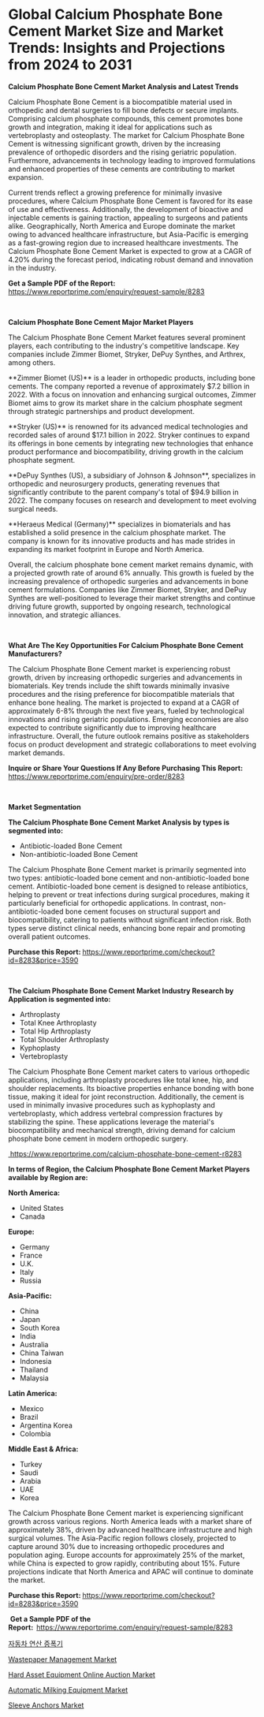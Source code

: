 <p><h1>Global Calcium Phosphate Bone Cement Market Size and Market Trends: Insights and Projections from 2024 to 2031</h1></p><p><strong>Calcium Phosphate Bone Cement Market Analysis and Latest Trends</strong></p>
<p><p>Calcium Phosphate Bone Cement is a biocompatible material used in orthopedic and dental surgeries to fill bone defects or secure implants. Comprising calcium phosphate compounds, this cement promotes bone growth and integration, making it ideal for applications such as vertebroplasty and osteoplasty. The market for Calcium Phosphate Bone Cement is witnessing significant growth, driven by the increasing prevalence of orthopedic disorders and the rising geriatric population. Furthermore, advancements in technology leading to improved formulations and enhanced properties of these cements are contributing to market expansion.</p><p>Current trends reflect a growing preference for minimally invasive procedures, where Calcium Phosphate Bone Cement is favored for its ease of use and effectiveness. Additionally, the development of bioactive and injectable cements is gaining traction, appealing to surgeons and patients alike. Geographically, North America and Europe dominate the market owing to advanced healthcare infrastructure, but Asia-Pacific is emerging as a fast-growing region due to increased healthcare investments. The Calcium Phosphate Bone Cement Market is expected to grow at a CAGR of 4.20% during the forecast period, indicating robust demand and innovation in the industry.</p></p>
<p><strong>Get a Sample PDF of the Report:&nbsp;</strong> <a href="https://www.reportprime.com/enquiry/request-sample/8283?utm_campaign=1080&utm_medium=2&utm_source=Github&utm_content=ia&utm_term=26112024&utm_id=calcium-phosphate-bone-cement">https://www.reportprime.com/enquiry/request-sample/8283</a></p>
<p>&nbsp;</p>
<p><strong>Calcium Phosphate Bone Cement Major Market Players</strong></p>
<p><p>The Calcium Phosphate Bone Cement Market features several prominent players, each contributing to the industry's competitive landscape. Key companies include Zimmer Biomet, Stryker, DePuy Synthes, and Arthrex, among others. </p><p>**Zimmer Biomet (US)** is a leader in orthopedic products, including bone cements. The company reported a revenue of approximately $7.2 billion in 2022. With a focus on innovation and enhancing surgical outcomes, Zimmer Biomet aims to grow its market share in the calcium phosphate segment through strategic partnerships and product development.</p><p>**Stryker (US)** is renowned for its advanced medical technologies and recorded sales of around $17.1 billion in 2022. Stryker continues to expand its offerings in bone cements by integrating new technologies that enhance product performance and biocompatibility, driving growth in the calcium phosphate segment.</p><p>**DePuy Synthes (US), a subsidiary of Johnson & Johnson**, specializes in orthopedic and neurosurgery products, generating revenues that significantly contribute to the parent company's total of $94.9 billion in 2022. The company focuses on research and development to meet evolving surgical needs.</p><p>**Heraeus Medical (Germany)** specializes in biomaterials and has established a solid presence in the calcium phosphate market. The company is known for its innovative products and has made strides in expanding its market footprint in Europe and North America.</p><p>Overall, the calcium phosphate bone cement market remains dynamic, with a projected growth rate of around 6% annually. This growth is fueled by the increasing prevalence of orthopedic surgeries and advancements in bone cement formulations. Companies like Zimmer Biomet, Stryker, and DePuy Synthes are well-positioned to leverage their market strengths and continue driving future growth, supported by ongoing research, technological innovation, and strategic alliances.</p></p>
<p>&nbsp;</p>
<p><strong>What Are The Key Opportunities For Calcium Phosphate Bone Cement Manufacturers?</strong></p>
<p><p>The Calcium Phosphate Bone Cement market is experiencing robust growth, driven by increasing orthopedic surgeries and advancements in biomaterials. Key trends include the shift towards minimally invasive procedures and the rising preference for biocompatible materials that enhance bone healing. The market is projected to expand at a CAGR of approximately 6-8% through the next five years, fueled by technological innovations and rising geriatric populations. Emerging economies are also expected to contribute significantly due to improving healthcare infrastructure. Overall, the future outlook remains positive as stakeholders focus on product development and strategic collaborations to meet evolving market demands.</p></p>
<p><strong>Inquire or Share Your Questions If Any Before Purchasing This Report:</strong> <a href="https://www.reportprime.com/enquiry/pre-order/8283?utm_campaign=1080&utm_medium=2&utm_source=Github&utm_content=ia&utm_term=26112024&utm_id=calcium-phosphate-bone-cement">https://www.reportprime.com/enquiry/pre-order/8283</a></p>
<p>&nbsp;</p>
<p><strong>Market Segmentation</strong></p>
<p><strong>The Calcium Phosphate Bone Cement Market Analysis by types is segmented into:</strong></p>
<p><ul><li>Antibiotic-loaded Bone Cement</li><li>Non-antibiotic-loaded Bone Cement</li></ul></p>
<p><p>The Calcium Phosphate Bone Cement market is primarily segmented into two types: antibiotic-loaded bone cement and non-antibiotic-loaded bone cement. Antibiotic-loaded bone cement is designed to release antibiotics, helping to prevent or treat infections during surgical procedures, making it particularly beneficial for orthopedic applications. In contrast, non-antibiotic-loaded bone cement focuses on structural support and biocompatibility, catering to patients without significant infection risk. Both types serve distinct clinical needs, enhancing bone repair and promoting overall patient outcomes.</p></p>
<p><strong>Purchase this Report:&nbsp;</strong><a href="https://www.reportprime.com/checkout?id=8283&price=3590&utm_campaign=1080&utm_medium=2&utm_source=Github&utm_content=ia&utm_term=26112024&utm_id=calcium-phosphate-bone-cement">https://www.reportprime.com/checkout?id=8283&price=3590</a></p>
<p>&nbsp;</p>
<p><strong>The Calcium Phosphate Bone Cement Market Industry Research by Application is segmented into:</strong></p>
<p><ul><li>Arthroplasty</li><li>Total Knee Arthroplasty</li><li>Total Hip Arthroplasty</li><li>Total Shoulder Arthroplasty</li><li>Kyphoplasty</li><li>Vertebroplasty</li></ul></p>
<p><p>The Calcium Phosphate Bone Cement market caters to various orthopedic applications, including arthroplasty procedures like total knee, hip, and shoulder replacements. Its bioactive properties enhance bonding with bone tissue, making it ideal for joint reconstruction. Additionally, the cement is used in minimally invasive procedures such as kyphoplasty and vertebroplasty, which address vertebral compression fractures by stabilizing the spine. These applications leverage the material's biocompatibility and mechanical strength, driving demand for calcium phosphate bone cement in modern orthopedic surgery.</p></p>
<p><a href="https://www.reportprime.com/calcium-phosphate-bone-cement-r8283?utm_campaign=1080&utm_medium=2&utm_source=Github&utm_content=ia&utm_term=26112024&utm_id=calcium-phosphate-bone-cement">&nbsp;https://www.reportprime.com/calcium-phosphate-bone-cement-r8283</a></p>
<p><strong>In terms of Region, the Calcium Phosphate Bone Cement Market Players available by Region are:</strong></p>
<p>
    <p> <strong> North America: </strong>
        <ul>
            <li>United States</li>
            <li>Canada</li>
        </ul>
        </p> 
    <p> <strong> Europe: </strong>
        <ul>
            <li>Germany</li>
            <li>France</li>
            <li>U.K.</li>
            <li>Italy</li>
            <li>Russia</li>
        </ul>
        </p> 
    <p> <strong> Asia-Pacific: </strong>
        <ul>
            <li>China</li>
            <li>Japan</li>
            <li>South Korea</li>
            <li>India</li>
            <li>Australia</li>
            <li>China Taiwan</li>
            <li>Indonesia</li>
            <li>Thailand</li>
            <li>Malaysia</li>
        </ul>
        </p> 
    <p> <strong> Latin America: </strong>
        <ul>
            <li>Mexico</li>
            <li>Brazil</li>
            <li>Argentina Korea</li>
            <li>Colombia</li>
        </ul>
        </p> 
    <p> <strong> Middle East & Africa: </strong>
        <ul>
            <li>Turkey</li>
            <li>Saudi</li>
            <li>Arabia</li>
            <li>UAE</li>
            <li>Korea</li>
        </ul>
    </p>
    </p>
<p><p>The Calcium Phosphate Bone Cement market is experiencing significant growth across various regions. North America leads with a market share of approximately 38%, driven by advanced healthcare infrastructure and high surgical volumes. The Asia-Pacific region follows closely, projected to capture around 30% due to increasing orthopedic procedures and population aging. Europe accounts for approximately 25% of the market, while China is expected to grow rapidly, contributing about 15%. Future projections indicate that North America and APAC will continue to dominate the market.</p></p>
<p><strong>Purchase this Report: </strong><a href="https://www.reportprime.com/checkout?id=8283&price=3590&utm_campaign=1080&utm_medium=2&utm_source=Github&utm_content=ia&utm_term=26112024&utm_id=calcium-phosphate-bone-cement">https://www.reportprime.com/checkout?id=8283&price=3590</a></p>
<p>&nbsp;<strong>Get a Sample PDF of the Report:&nbsp;&nbsp;</strong><a href="https://www.reportprime.com/enquiry/request-sample/8283?utm_campaign=1080&utm_medium=2&utm_source=Github&utm_content=ia&utm_term=26112024&utm_id=calcium-phosphate-bone-cement">https://www.reportprime.com/enquiry/request-sample/8283</a></p>
<p><strong></strong></p>
<p><p><a href="https://github.com/sougarounis/Market-Research-Report-List-6/blob/main/849500326102.md?utm_campaign=1080&utm_medium=2&utm_source=Github&utm_content=ia&utm_term=26112024&utm_id=calcium-phosphate-bone-cement">자동차 연산 증폭기</a></p><p><a href="https://issuu.com/reportprime-2/docs/wastepaper-management-market-size-2_5b3873f5b06818?utm_campaign=1080&utm_medium=2&utm_source=Github&utm_content=ia&utm_term=26112024&utm_id=calcium-phosphate-bone-cement">Wastepaper Management Market</a></p><p><a href="https://issuu.com/reportprime-2/docs/hard-asset-equipment-online-auction_c82c3c2cf710bd?utm_campaign=1080&utm_medium=2&utm_source=Github&utm_content=ia&utm_term=26112024&utm_id=calcium-phosphate-bone-cement">Hard Asset Equipment Online Auction Market</a></p><p><a href="https://www.linkedin.com/pulse/market-research-report-growth-automatic-milking-equipment-xkulc?utm_campaign=1080&utm_medium=2&utm_source=Github&utm_content=ia&utm_term=26112024&utm_id=calcium-phosphate-bone-cement">Automatic Milking Equipment Market</a></p><p><a href="https://www.linkedin.com/pulse/sleeve-anchors-market-research-report-2024-2031-bestion-research-gb7ec?utm_campaign=1080&utm_medium=2&utm_source=Github&utm_content=ia&utm_term=26112024&utm_id=calcium-phosphate-bone-cement">Sleeve Anchors Market</a></p></p>